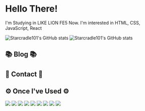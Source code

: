 # Hello There!


I'm Studying in LIKE LION FE5 Now.
I'm interested in HTML, CSS, JavaScript, React

![Starcradle101's GitHub stats](https://github-readme-stats-sigma-five.vercel.app/api?username=starcradle101&show_icons=true&theme=transparent)
![Starcradle101's GitHub stats](https://github-readme-stats-sigma-five.vercel.app/api/top-langs/?username=starcradle101&show_icons=true&theme=transparent)

## 📚 Blog 📚

## 📱 Contact 📱

## ⚙️ Once I've Used ⚙️
<a href="#none"><img
    src="https://img.shields.io/badge/html5-E34F26?style=for-the-badge&logo=html5&logoColor=white" /></a>
<a href="#none"><img src="https://img.shields.io/badge/css3-1572B6?style=for-the-badge&logo=css3&logoColor=white" /></a>
<a href="#none"><img
    src="https://img.shields.io/badge/javascript-F7DF1E?style=for-the-badge&logo=javascript&logoColor=white" /></a>
<a href="#none"><img
    src="https://img.shields.io/badge/react-61DAFB?style=for-the-badge&logo=react&logoColor=white" /></a>
<a href="#none"><img
    src="https://img.shields.io/badge/styledcomponents-DB7093?style=for-the-badge&logo=styledcomponents&logoColor=white" /></a>
<a href="#none"><img src="https://img.shields.io/badge/git-F05032?style=for-the-badge&logo=git&logoColor=white" /></a>
<a href="#none"><img
    src="https://img.shields.io/badge/github-181717?style=for-the-badge&logo=github&logoColor=white" /></a>
<a href="#none"><img
    src="https://img.shields.io/badge/notion-000000?style=for-the-badge&logo=notion&logoColor=white" /></a>
<a href="#none"><img
    src="https://img.shields.io/badge/visualstudiocode-007ACC?style=for-the-badge&logo=visualstudiocode&logoColor=white" /></a>
